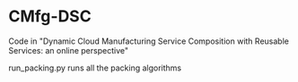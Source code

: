 # CMfg-DSC
Code in "Dynamic Cloud Manufacturing Service Composition with Reusable Services: an online perspective"

run_packing.py runs all the packing algorithms
